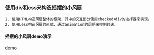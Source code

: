 ### 使用div和css来构造摇摆的小风扇

    1. 使用HTML构造风扇整体的框架，其中的交互部分使用checked+div的选择器来实现。
    2. 使用Less构造风扇的形式，通过animation的周期来控制转速。
    

#### 摇摆的小风扇demo演示
[demo](https://muyucat.github.io/Fan/./index.html)
